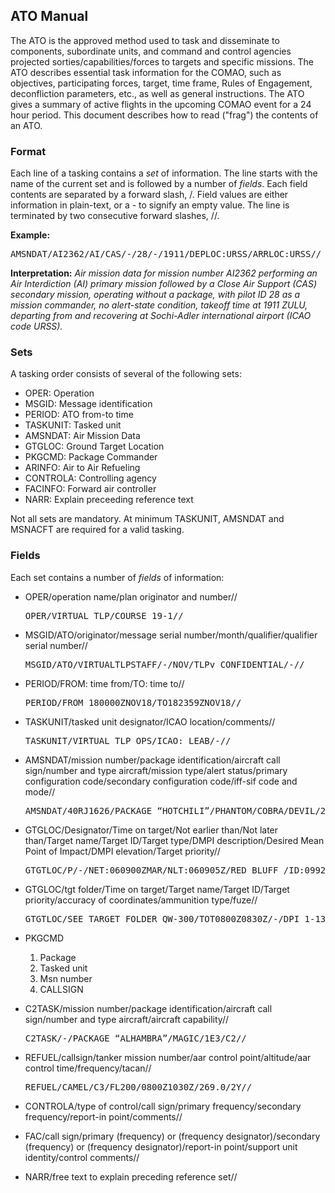 <div id="column">

<div id="content">

<div id="pageContent">

## ATO Manual

The ATO is the approved method used to task and disseminate to components, subordinate units, and command and control agencies projected sorties/capabilities/forces to targets and specific missions.  The ATO describes essential task information for the COMAO, such as objectives, participating forces, target, time frame, Rules of Engagement, deconfliction parameters, etc., as well as general instructions. The ATO gives a summary of active flights in the upcoming COMAO event for a 24 hour period. This document describes how to read ("frag") the contents of an ATO.

### Format

Each line of a tasking contains a _set_ of information. The line starts with the name of the current set and is followed by a number of _fields_. Each field contents are separated by a forward slash, /. Field values are either information in plain-text, or a - to signify an empty value. The line is terminated by two consecutive forward slashes, //.

**Example:**

<pre>AMSNDAT/AI2362/AI/CAS/-/28/-/1911/DEPLOC:URSS/ARRLOC:URSS//</pre>

**Interpretation:** _Air mission data for mission number AI2362 performing an Air Interdiction (AI) primary mission followed by a Close Air Support (CAS) secondary mission, operating without a package, with pilot ID 28 as a mission commander, no alert-state condition, takeoff time at 1911 ZULU, departing from and recovering at Sochi-Adler international airport (ICAO code URSS)._

### Sets

A tasking order consists of several of the following sets:

*   OPER: Operation
*   MSGID: Message identification
*   PERIOD: ATO from-to time
*   TASKUNIT: Tasked unit
*   AMSNDAT: Air Mission Data
*   GTGLOC: Ground Target Location
*   PKGCMD: Package Commander
*   ARINFO: Air to Air Refueling
*   CONTROLA: Controlling agency
*   FACINFO: Forward air controller
*   NARR: Explain preceeding  reference text

Not all sets are mandatory. At minimum TASKUNIT, AMSNDAT and MSNACFT are required for a valid tasking.

### Fields

Each set contains a number of _fields_ of information:

*   OPER/operation name/plan originator and number//
       
    <pre>OPER/VIRTUAL TLP/COURSE 19-1//</pre>

*   MSGID/ATO/originator/message serial number/month/qualifier/qualifier serial number//

    <pre>MSGID/ATO/VIRTUALTLPSTAFF/-/NOV/TLPv CONFIDENTIAL/-//</pre>

*   PERIOD/FROM: time from/TO: time to//

    <pre>PERIOD/FROM 180000ZNOV18/TO182359ZNOV18//</pre> 

*   TASKUNIT/tasked unit designator/ICAO location/comments//
    
    <pre>TASKUNIT/VIRTUAL TLP OPS/ICAO: LEAB/-//</pre>

*   AMSNDAT/mission number/package identification/aircraft call sign/number and type aircraft/mission type/alert status/primary configuration code/secondary configuration code/iff-sif code and mode//

    <pre>AMSNDAT/40RJ1626/PACKAGE “HOTCHILI”/PHANTOM/COBRA/DEVIL/2F16/2F16/2F16/AI/-/4G12/-/-//</pre>
     
*   GTGLOC/Designator/Time on target/Not earlier than/Not later than/Target name/Target ID/Target type/DMPI description/Desired Mean Point of Impact/DMPI elevation/Target priority//

    <pre>GTGTLOC/P/-/NET:060900ZMAR/NLT:060905Z/RED BLUFF /ID:0992-001/-/DISPERSAL AREAS/DMPID:400948.0N1221406.0W/-/-//</pre>
    
*   GTGLOC/tgt folder/Time on target/Target name/Target ID/Target priority/accuracy of coordinates/ammunition type/fuze//
    
    <pre>GTGTLOC/SEE TARGET FOLDER QW-300/TOT0800Z0830Z/-/DPI 1-13/PRIO GRADE 1/CDE1LOW/PGM/INSTANT//</pre>
    
*   PKGCMD
    1.  Package
    2.  Tasked unit
    3.  Msn number
    4.  CALLSIGN

*   C2TASK/mission number/package identification/aircraft call sign/number and type aircraft/aircraft capability//

    <pre>C2TASK/-/PACKAGE “ALHAMBRA”/MAGIC/1E3/C2//</pre>

*   REFUEL/callsign/tanker mission number/aar control point/altitude/aar control time/frequency/tacan// 
    
    <pre>REFUEL/CAMEL/C3/FL200/0800Z1030Z/269.0/2Y//</pre>
    
*   CONTROLA/type of control/call sign/primary frequency/secondary frequency/report-in point/comments//
    
*   FAC/call sign/primary (frequency) or (frequency designator)/secondary (frequency) or (frequency designator)/report-in point/support unit identity/control comments//

*   NARR/free text to explain preceding reference set//
   

</div>

</div>

</div>
